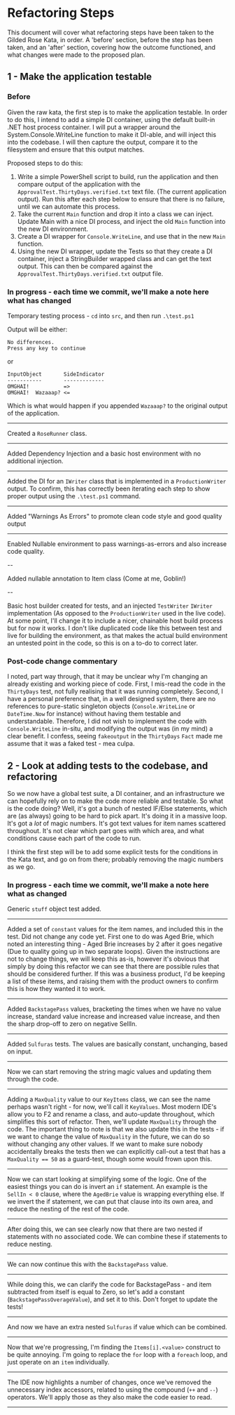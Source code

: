 # Refactoring Steps

This document will cover what refactoring steps have been taken to the Gilded Rose Kata, in order.  A 'before' section, before the step has been taken, and an 'after' section, covering how the outcome functioned, and what changes were made to the proposed plan.

## 1 - Make the application testable

### Before

Given the raw kata, the first step is to make the application testable.  In order to do this, I intend to add a simple DI container, using the default built-in .NET host process container.  I will put a wrapper around the System.Console.WriteLine function to make it DI-able, and will inject this into the codebase.  I will then capture the output, compare it to the filesystem and ensure that this output matches.

Proposed steps to do this:

1. Write a simple PowerShell script to build, run the application and then compare output of the application with the `ApprovalTest.ThirtyDays.verified.txt` text file. (The current application output).  Run this after each step below to ensure that there is no failure, until we can automate this process.
1. Take the current `Main` function and drop it into a class we can inject.  Update Main with a nice DI process, and inject the old `Main` function into the new DI environment.
1. Create a DI wrapper for `Console.WriteLine`, and use that in the new `Main` function.
1. Using the new DI wrapper, update the Tests so that they create a DI container, inject a StringBuilder wrapped class and can get the text output.  This can then be compared against the `ApprovalTest.ThirtyDays.verified.txt` output file.

### In progress - each time we commit, we'll make a note here what has changed

Temporary testing process - `cd` into `src`, and then run `.\test.ps1`

Output will be either:

    No differences.
    Press any key to continue

or

    InputObject       SideIndicator
    -----------       -------------
    OMGHAI!           =‌>
    OMGHAI!  Wazaaap? <‌=

Which is what would happen if you appended `Wazaaap?` to the original output of the application.

---

Created a `RoseRunner` class.

---

Added Dependency Injection and a basic host environment with no additional injection.

---

Added the DI for an `IWriter` class that is implemented in a `ProductionWriter` output.  To confirm, this has correctly been iterating each step to show proper output using the `.\test.ps1` command.

---

Added "Warnings As Errors" to promote clean code style and good quality output

---

Enabled Nullable environment to pass warnings-as-errors and also increase code quality.

--

Added nullable annotation to Item class (Come at me, Goblin!)

--

Basic host builder created for tests, and an injected `TestWriter` `IWriter` implementation (As opposed to the `ProductionWriter` used in the live code).  At some point, I'll change it to include a nicer, chainable host build process but for now it works.  I don't like duplicated code like this between test and live for building the environment, as that makes the actual build environment an untested point in the code, so this is on a to-do to correct later.

### Post-code change commentary

I noted, part way through, that it may be unclear why I'm changing an already existing and working piece of code.  First, I mis-read the code in the `ThirtyDays` test, not fully realising that it was running completely.  Second, I have a personal preference that, in a well designed system, there are no references to pure-static singleton objects (`Console.WriteLine` or `DateTime.Now` for instance) without having them testable and understandable.  Therefore, I did not wish to implement the code with `Console.WriteLine` in-situ, and modifying the output was (in my mind) a clear benefit.  I confess, seeing `fakeoutput` in the `ThirtyDays` `Fact` made me assume that it was a faked test - mea culpa.

## 2 - Look at adding tests to the codebase, and refactoring

So we now have a global test suite, a DI container, and an infrastructure we can hopefully rely on to make the code more reliable and testable.  So what is the code doing?  Well, it's got a bunch of nested IF/Else statements, which are (as always) going to be hard to pick apart.  It's doing it in a massive loop.  It's got a *lot* of magic numbers.  It's got text values for item names scattered throughout.  It's not clear which part goes with which area, and what conditions cause each part of the code to run.

I think the first step will be to add some explicit tests for the conditions in the Kata text, and go on from there; probably removing the magic numbers as we go.

### In progress - each time we commit, we'll make a note here what as changed

Generic `stuff` object test added.

---

Added a set of `constant` values for the item names, and included this in the test.  Did not change any code yet.  First one to do was Aged Brie, which noted an interesting thing - Aged Brie increases by 2 after it goes negative (Due to quality going up in two separate loops).  Given the instructions are not to change things, we will keep this as-is, however it's obvious that simply by doing this refactor we can see that there are possible rules that should be considered further.  If this was a business product, I'd be keeping a list of these items, and raising them with the product owners to confirm this is how they wanted it to work.

---

Added `BackstagePass` values, bracketing the times when we have no value increase, standard value increase and increased value increase, and then the sharp drop-off to zero on negative SellIn.

---

Added `Sulfuras` tests.  The values are basically constant, unchanging, based on input.

---

Now we can start removing the string magic values and updating them through the code.

---

Adding a `MaxQuality` value to our `KeyItems` class, we can see the name perhaps wasn't right - for now, we'll call it `KeyValues`.  Most modern IDE's allow you to F2 and rename a class, and auto-update throughout, which simplifies this sort of refactor.  Then, we'll update `MaxQuality` through the code.  The important thing to note is that we also update this in the tests - if we want to change the value of `MaxQuality` in the future, we can do so without changing any other values.  If we want to make sure nobody accidentally breaks the tests then we can explicitly call-out a test that has a `MaxQuality == 50` as a guard-test, though some would frown upon this.

---

Now we can start looking at simplifying some of the logic.  One of the easiest things you can do is invert an `if` statement.  An example is the `SellIn < 0` clause, where the `AgedBrie` value is wrapping everything else.  If we invert the if statement, we can put that clause into its own area, and reduce the nesting of the rest of the code.

---

After doing this, we can see clearly now that there are two nested if statements with no associated code.  We can combine these if statements to reduce nesting.

---

We can now continue this with the `BackstagePass` value.

---

While doing this, we can clarify the code for BackstagePass - and item subtracted from itself is equal to Zero, so let's add a constant (`BackstagePassOverageValue`), and set it to this.  Don't forget to update the tests!

---

And now we have an extra nested `Sulfuras` if value which can be combined.

---

Now that we're progressing, I'm finding the `Items[i].<value>` construct to be quite annoying.  I'm going to replace the `for` loop with a `foreach` loop, and just operate on an `item` individually.

---

The IDE now highlights a number of changes, once we've removed the unnecessary index accessors, related to using the compound (`++` and `--`) operators.  We'll apply those as they also make the code easier to read.

---
